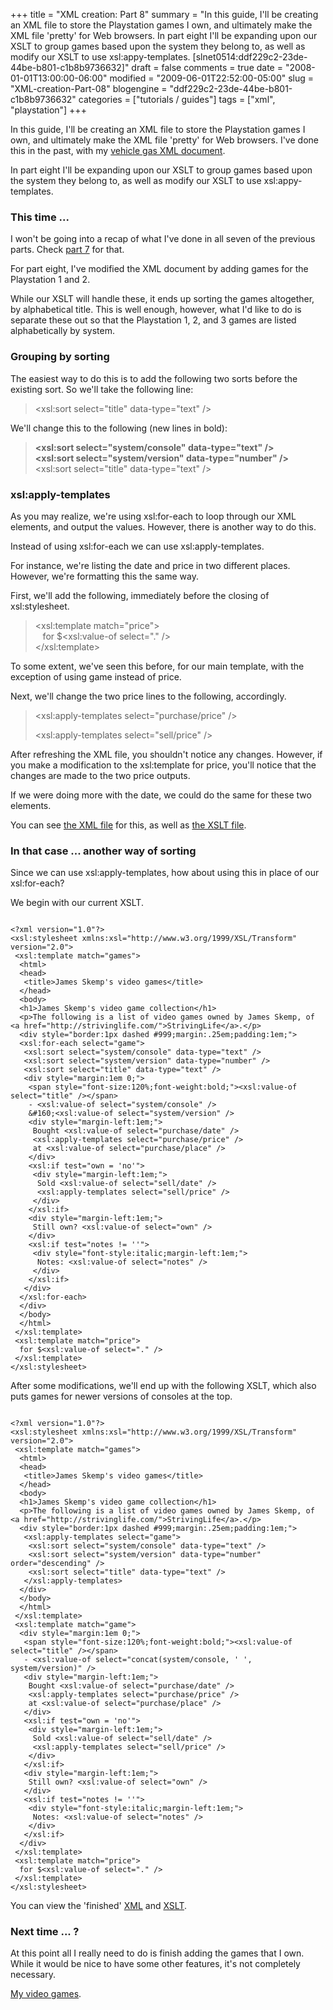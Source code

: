 +++
title = "XML creation: Part 8"
summary = "In this guide, I'll be creating an XML file to store the Playstation games I own, and ultimately make the XML file 'pretty' for Web browsers. In part eight I'll be expanding upon our XSLT to group games based upon the system they belong to, as well as modify our XSLT to use xsl:appy-templates. [slnet0514:ddf229c2-23de-44be-b801-c1b8b9736632]"
draft = false
comments = true
date = "2008-01-01T13:00:00-06:00"
modified = "2009-06-01T22:52:00-05:00"
slug = "XML-creation-Part-08"
blogengine = "ddf229c2-23de-44be-b801-c1b8b9736632"
categories = ["tutorials / guides"]
tags = ["xml", "playstation"]
+++

<p>In this guide, I'll be creating an XML file to store the Playstation games I own, and ultimately make the XML file 'pretty' for Web browsers. I've done this in the past, with my <a href="http://jamesrskemp.net/vehicle_gas.xml" target="_blank">vehicle gas XML document</a>.</p>
<div class="note">
<p>In part eight I'll be expanding upon our XSLT to group games based upon the system they belong to, as well as modify our XSLT to use xsl:appy-templates.</p>
</div>
<h3>This time ...</h3>
<p>I won't be going into a recap of what I've done in all seven of the previous parts. Check <a href="/words/post/XML-creation-Part-07.aspx" target="_blank">part 7</a> for that.</p>
<p>For part eight, I've modified the XML document by adding games for the Playstation 1 and 2.</p>
<p>While our XSLT will handle these, it ends up sorting the games altogether, by alphabetical title. This is well enough, however, what I'd like to do is separate these out so that the Playstation 1, 2, and 3 games are listed alphabetically by system.</p>
<h3>Grouping by sorting</h3>
<p>The easiest way to do this is to add the following two sorts before the existing sort. So we'll take the following line:</p>
<blockquote>
<p>&lt;xsl:sort select="title" data-type="text" /&gt;</p>
</blockquote>
<p>We'll change this to the following (new lines in bold):</p>
<blockquote>
<p><strong>&lt;xsl:sort select="system/console" data-type="text" /&gt;<br />&lt;xsl:sort select="system/version" data-type="number" /&gt;</strong><br />&lt;xsl:sort select="title" data-type="text" /&gt;</p>
</blockquote>
<h3>xsl:apply-templates</h3>
<p>As you may realize, we're using xsl:for-each to loop through our XML elements, and output the values. However, there is another way to do this.</p>
<p>Instead of using xsl:for-each we can use xsl:apply-templates.</p>
<p>For instance, we're listing the date and price in two different places. However, we're formatting this the same way.</p>
<p>First, we'll&nbsp;add the following, immediately before the closing of xsl:stylesheet.</p>
<blockquote>
<p>&lt;xsl:template match="price"&gt;<br />&nbsp;&nbsp; for $&lt;xsl:value-of select="." /&gt;<br />&lt;/xsl:template&gt;</p>
</blockquote>
<p>To some extent, we've seen this before, for our main template, with the exception of using game instead of price.</p>
<p>Next, we'll change the two price lines to the following, accordingly.</p>
<blockquote>
<p>&lt;xsl:apply-templates select="purchase/price" /&gt;</p>
<p>&lt;xsl:apply-templates select="sell/price" /&gt;</p>
</blockquote>
<p>After refreshing the XML file, you shouldn't notice any changes. However, if you make a modification to the xsl:template for price, you'll notice that the changes are made to the two price outputs.</p>
<p>If we were doing more with the date, we could do the same for these two elements.</p>
<p>You can see <a href="/files/xml_creation/part8.xml" target="_blank">the XML file</a> for this, as well as <a href="/files/xml_creation/part8.xslt" target="_blank">the XSLT file</a>.</p>
<h3>In that case ... another way of sorting</h3>
<p>Since we can use xsl:apply-templates, how about using this in place of our xsl:for-each?</p>
<p>We begin with our current XSLT.</p>
<pre class="code"><code class="xml">
&lt;?xml version="1.0"?&gt;
&lt;xsl:stylesheet xmlns:xsl="http://www.w3.org/1999/XSL/Transform" version="2.0"&gt;
&nbsp;&lt;xsl:template match="games"&gt;
&nbsp;&nbsp;&lt;html&gt;
&nbsp;&nbsp;&lt;head&gt;
&nbsp;&nbsp;&nbsp;&lt;title&gt;James Skemp's video games&lt;/title&gt;
&nbsp;&nbsp;&lt;/head&gt;
&nbsp;&nbsp;&lt;body&gt;
&nbsp;&nbsp;&lt;h1&gt;James Skemp's video game collection&lt;/h1&gt;
&nbsp;&nbsp;&lt;p&gt;The following is a list of video games owned by James Skemp, of &lt;a href="http://strivinglife.com/"&gt;StrivingLife&lt;/a&gt;.&lt;/p&gt;
&nbsp;&nbsp;&lt;div style="border:1px dashed #999;margin:.25em;padding:1em;"&gt;
&nbsp;&nbsp;&lt;xsl:for-each select="game"&gt;
&nbsp;&nbsp;&nbsp;&lt;xsl:sort select="system/console" data-type="text" /&gt;
&nbsp;&nbsp;&nbsp;&lt;xsl:sort select="system/version" data-type="number" /&gt;
&nbsp;&nbsp;&nbsp;&lt;xsl:sort select="title" data-type="text" /&gt;
&nbsp;&nbsp;&nbsp;&lt;div style="margin:1em 0;"&gt;
&nbsp;&nbsp;&nbsp;&nbsp;&lt;span style="font-size:120%;font-weight:bold;"&gt;&lt;xsl:value-of select="title" /&gt;&lt;/span&gt;
&nbsp;&nbsp;&nbsp;&nbsp;- &lt;xsl:value-of select="system/console" /&gt;
&nbsp;&nbsp;&nbsp;&nbsp;&amp;#160;&lt;xsl:value-of select="system/version" /&gt;
&nbsp;&nbsp;&nbsp;&nbsp;&lt;div style="margin-left:1em;"&gt;
&nbsp;&nbsp;&nbsp;&nbsp;&nbsp;Bought &lt;xsl:value-of select="purchase/date" /&gt;
&nbsp;&nbsp;&nbsp;&nbsp;&nbsp;&lt;xsl:apply-templates select="purchase/price" /&gt;
&nbsp;&nbsp;&nbsp;&nbsp;&nbsp;at &lt;xsl:value-of select="purchase/place" /&gt;
&nbsp;&nbsp;&nbsp;&nbsp;&lt;/div&gt;
&nbsp;&nbsp;&nbsp;&nbsp;&lt;xsl:if test="own = 'no'"&gt;
&nbsp;&nbsp;&nbsp;&nbsp;&nbsp;&lt;div style="margin-left:1em;"&gt;
&nbsp;&nbsp;&nbsp;&nbsp;&nbsp;&nbsp;Sold &lt;xsl:value-of select="sell/date" /&gt;
&nbsp;&nbsp;&nbsp;&nbsp;&nbsp;&nbsp;&lt;xsl:apply-templates select="sell/price" /&gt;
&nbsp;&nbsp;&nbsp;&nbsp;&nbsp;&lt;/div&gt;
&nbsp;&nbsp;&nbsp;&nbsp;&lt;/xsl:if&gt;
&nbsp;&nbsp;&nbsp;&nbsp;&lt;div style="margin-left:1em;"&gt;
&nbsp;&nbsp;&nbsp;&nbsp;&nbsp;Still own? &lt;xsl:value-of select="own" /&gt;
&nbsp;&nbsp;&nbsp;&nbsp;&lt;/div&gt;
&nbsp;&nbsp;&nbsp;&nbsp;&lt;xsl:if test="notes != ''"&gt;
&nbsp;&nbsp;&nbsp;&nbsp;&nbsp;&lt;div style="font-style:italic;margin-left:1em;"&gt;
&nbsp;&nbsp;&nbsp;&nbsp;&nbsp;&nbsp;Notes: &lt;xsl:value-of select="notes" /&gt;
&nbsp;&nbsp;&nbsp;&nbsp;&nbsp;&lt;/div&gt;
&nbsp;&nbsp;&nbsp;&nbsp;&lt;/xsl:if&gt;
&nbsp;&nbsp;&nbsp;&lt;/div&gt;
&nbsp;&nbsp;&lt;/xsl:for-each&gt;
&nbsp;&nbsp;&lt;/div&gt;
&nbsp;&nbsp;&lt;/body&gt;
&nbsp;&nbsp;&lt;/html&gt;
&nbsp;&lt;/xsl:template&gt;
&nbsp;&lt;xsl:template match="price"&gt;
&nbsp;&nbsp;for $&lt;xsl:value-of select="." /&gt;
&nbsp;&lt;/xsl:template&gt;
&lt;/xsl:stylesheet&gt;&nbsp;
</code></pre>
<p>After some modifications, we'll end up with the following XSLT, which also puts games for newer versions of consoles at the top.</p>
<pre class="code"><code class="xml">
&lt;?xml version="1.0"?&gt;
&lt;xsl:stylesheet xmlns:xsl="http://www.w3.org/1999/XSL/Transform" version="2.0"&gt;
&nbsp;&lt;xsl:template match="games"&gt;
&nbsp;&nbsp;&lt;html&gt;
&nbsp;&nbsp;&lt;head&gt;
&nbsp;&nbsp;&nbsp;&lt;title&gt;James Skemp's video games&lt;/title&gt;
&nbsp;&nbsp;&lt;/head&gt;
&nbsp;&nbsp;&lt;body&gt;
&nbsp;&nbsp;&lt;h1&gt;James Skemp's video game collection&lt;/h1&gt;
&nbsp;&nbsp;&lt;p&gt;The following is a list of video games owned by James Skemp, of &lt;a href="http://strivinglife.com/"&gt;StrivingLife&lt;/a&gt;.&lt;/p&gt;
&nbsp;&nbsp;&lt;div style="border:1px dashed #999;margin:.25em;padding:1em;"&gt;
&nbsp;&nbsp;&nbsp;&lt;xsl:apply-templates select="game"&gt;
&nbsp;&nbsp;&nbsp;&nbsp;&lt;xsl:sort select="system/console" data-type="text" /&gt;
&nbsp;&nbsp;&nbsp;&nbsp;&lt;xsl:sort select="system/version" data-type="number" order="descending" /&gt;
&nbsp;&nbsp;&nbsp;&nbsp;&lt;xsl:sort select="title" data-type="text" /&gt;
&nbsp;&nbsp;&nbsp;&lt;/xsl:apply-templates&gt;
&nbsp;&nbsp;&lt;/div&gt;
&nbsp;&nbsp;&lt;/body&gt;
&nbsp;&nbsp;&lt;/html&gt;
&nbsp;&lt;/xsl:template&gt;
&nbsp;&lt;xsl:template match="game"&gt;
&nbsp;&nbsp;&lt;div style="margin:1em 0;"&gt;
&nbsp;&nbsp;&nbsp;&lt;span style="font-size:120%;font-weight:bold;"&gt;&lt;xsl:value-of select="title" /&gt;&lt;/span&gt;
&nbsp;&nbsp;&nbsp;- &lt;xsl:value-of select="concat(system/console, ' ', system/version)" /&gt;
&nbsp;&nbsp;&nbsp;&lt;div style="margin-left:1em;"&gt;
&nbsp;&nbsp;&nbsp;&nbsp;Bought &lt;xsl:value-of select="purchase/date" /&gt;
&nbsp;&nbsp;&nbsp;&nbsp;&lt;xsl:apply-templates select="purchase/price" /&gt;
&nbsp;&nbsp;&nbsp;&nbsp;at &lt;xsl:value-of select="purchase/place" /&gt;
&nbsp;&nbsp;&nbsp;&lt;/div&gt;
&nbsp;&nbsp;&nbsp;&lt;xsl:if test="own = 'no'"&gt;
&nbsp;&nbsp;&nbsp;&nbsp;&lt;div style="margin-left:1em;"&gt;
&nbsp;&nbsp;&nbsp;&nbsp;&nbsp;Sold &lt;xsl:value-of select="sell/date" /&gt;
&nbsp;&nbsp;&nbsp;&nbsp;&nbsp;&lt;xsl:apply-templates select="sell/price" /&gt;
&nbsp;&nbsp;&nbsp;&nbsp;&lt;/div&gt;
&nbsp;&nbsp;&nbsp;&lt;/xsl:if&gt;
&nbsp;&nbsp;&nbsp;&lt;div style="margin-left:1em;"&gt;
&nbsp;&nbsp;&nbsp;&nbsp;Still own? &lt;xsl:value-of select="own" /&gt;
&nbsp;&nbsp;&nbsp;&lt;/div&gt;
&nbsp;&nbsp;&nbsp;&lt;xsl:if test="notes != ''"&gt;
&nbsp;&nbsp;&nbsp;&nbsp;&lt;div style="font-style:italic;margin-left:1em;"&gt;
&nbsp;&nbsp;&nbsp;&nbsp;&nbsp;Notes: &lt;xsl:value-of select="notes" /&gt;
&nbsp;&nbsp;&nbsp;&nbsp;&lt;/div&gt;
&nbsp;&nbsp;&nbsp;&lt;/xsl:if&gt;
&nbsp;&nbsp;&lt;/div&gt;
&nbsp;&lt;/xsl:template&gt;
&nbsp;&lt;xsl:template match="price"&gt;
&nbsp;&nbsp;for $&lt;xsl:value-of select="." /&gt;
&nbsp;&lt;/xsl:template&gt;
&lt;/xsl:stylesheet&gt;
</code></pre>
<p>You can view the 'finished' <a href="/files/xml_creation/part8-2.xml" target="_blank">XML</a> and <a href="/files/xml_creation/part8-2.xslt" target="_blank">XSLT</a>.</p>
<h3>Next time ... ?</h3>
<p>At this point all I really need to do is finish adding the games that I own. While it would be nice to have some other features, it's not completely necessary.</p>
<p><a href="http://jamesrskemp.net/video_games.xml" target="_blank">My video games</a>.</p>
